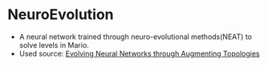 # NeuroEvolution
- A neural network trained through neuro-evolutional methods(NEAT) to solve levels in Mario.
- Used source: [Evolving Neural Networks through Augmenting Topologies](http://nn.cs.utexas.edu/downloads/papers/stanley.ec02.pdf)

